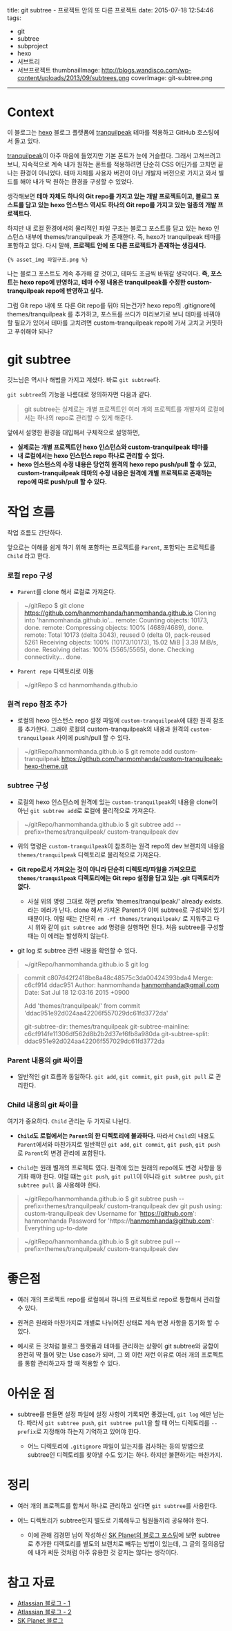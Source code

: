 title: git subtree - 프로젝트 안의 또 다른 프로젝트
date: 2015-07-18 12:54:46
tags:
  - git
  - subtree
  - subproject
  - hexo
  - 서브트리
  - 서브프로젝트
thumbnailImage: http://blogs.wandisco.com/wp-content/uploads/2013/09/subtrees.png
coverImage: git-subtree.png
---
# Context

이 블로그는 [hexo](https://hexo.io/) 블로그 플랫폼에 [tranquilpeak](https://github.com/LouisBarranqueiro/tranquilpeak-hexo-theme) 테마를 적용하고 GitHub 호스팅에서 돌고 있다.

[tranquilpeak](https://github.com/LouisBarranqueiro/tranquilpeak-hexo-theme)이 아주 마음에 들었지만 기본 폰트가 눈에 거슬렸다. 그래서 고쳐쓰려고 보니, 지속적으로 계속 내가 원하는 폰트를 적용하려면 단순히 CSS 어딘가를 고치면 끝나는 환경이 아니었다. 테마 자체를 사용자 버전이 아닌 개발자 버전으로 가지고 와서 빌드를 해야 내가 딱 원하는 환경을 구성할 수 있었다.

생각해보면 **테마 자체도 하나의 Git repo를 가지고 있는 개발 프로젝트이고, 블로그 포스트를 담고 있는 hexo 인스턴스 역시도 하나의 Git repo를 가지고 있는 일종의 개발 프로젝트다.**

하지만 내 로컬 환경에서의 물리적인 파일 구조는 블로그 포스트를 담고 있는 hexo 인스턴스 내부에 themes/tranquilpeak 가 존재한다. 즉, hexo가 tranquilpeak 테마를 포함하고 있다. 다시 말해, **프로젝트 안에 또 다른 프로젝트가 존재하는 생김새다.**

    {% asset_img 파일구조.png %}


나는 블로그 포스트도 계속 추가해 갈 것이고, 테마도 조금씩 바꿔갈 생각이다. **즉, 포스트는 hexo repo에 반영하고, 테마 수정 내용은 tranquilpeak를 수정한 custom-tranquilpeak repo에 반영하고 싶다.**

그럼 Git repo 내에 또 다른 Git repo를 둬야 되는건가?
hexo repo의 .gitignore에 themes/tranquilpeak 를 추가하고, 포스트를 쓰다가 미리보기로 보니 테마를 바꿔야 할 필요가 있어서 테마를 고치려면 custom-tranquilpeak repo에 가서 고치고 커밋하고 푸쉬해야 되나?


# git subtree

깃느님은 역시나 해법을 가지고 계셨다. 바로 `git subtree`다.

`git subtree`의 기능을 나름대로 정의하자면 다음과 같다.

> git subtree는 실제로는 개별 프로젝트인 여러 개의 프로젝트를 개발자의 로컬에서는 하나의 repo로 관리할 수 있게 해준다.

앞에서 설명한 환경을 대입해서 구체적으로 설명하면,

- **실제로는 개별 프로젝트인 hexo 인스턴스와 custom-tranquilpeak 테마를**
- **내 로컬에서는 hexo 인스턴스 repo 하나로 관리할 수 있다.**
- **hexo 인스턴스의 수정 내용은 당연히 원격의 hexo repo push/pull 할 수 있고, custom-tranquilpeak 테마의 수정 내용은 원격에 개별 프로젝트로 존재하는 repo에 따로 push/pull 할 수 있다.**


# 작업 흐름

작업 흐름도 간단하다.

앞으로는 이해를 쉽게 하기 위해 포함하는 프로젝트를 `Parent`, 포함되는 프로젝트를 `Child` 라고 한다.

### 로컬 repo 구성
- `Parent`를 clone 해서 로컬로 가져온다.

>~/gitRepo $ git clone https://github.com/hanmomhanda/hanmomhanda.github.io
Cloning into 'hanmomhanda.github.io'...
remote: Counting objects: 10173, done.
remote: Compressing objects: 100% (4689/4689), done.
remote: Total 10173 (delta 3043), reused 0 (delta 0), pack-reused 5261
Receiving objects: 100% (10173/10173), 15.02 MiB | 3.39 MiB/s, done.
Resolving deltas: 100% (5565/5565), done.
Checking connectivity... done.

- `Parent repo` 디렉토리로 이동

>~/gitRepo $ cd hanmomhanda.github.io

### 원격 repo 참조 추가

- 로컬의 hexo 인스턴스 repo 설정 파일에 `custom-tranquilpeak`에 대한 원격 참조를 추가한다.
    그래야 로컬의 custom-tranquilpeak의 내용과 원격의 `custom-tranquilpeak` 사이에 push/pull 할 수 있다.

>~/gitRepo/hanmomhanda.github.io $ git remote add custom-tranquilpeak https://github.com/hanmomhanda/custom-tranquilpeak-hexo-theme.git

### subtree 구성

- 로컬의 hexo 인스턴스에 원격에 있는 `custom-tranquilpeak`의 내용을 clone이 아닌 `git subtree add`로 로컬에 물리적으로 가져온다.

>~/gitRepo/hanmomhanda.github.io $ git subtree add --prefix=themes/tranquilpeak/ custom-tranquilpeak dev

- 위의 명령은 `custom-tranquilpeak`이 참조하는 원격 repo의 dev 브랜치의 내용을 `themes/tranquilpeak` 디렉토리로 물리적으로 가져온다.

- **Git repo로서 가져오는 것이 아니라 단순히 디렉토리/파일을 가져오므로 `themes/tranquilpeak` 디렉토리에는 Git repo 설정을 담고 있는 .git 디렉토리가 없다.**

    - 사실 위의 명령 그대로 하면 prefix 'themes/tranquilpeak/' already exists. 라는 에러가 난다. clone 해서 가져온 Parent가 이미 subtree로 구성되어 있기 때문이다. 이럴 때는 간단히 `rm -rf themes/tranquilpeak/` 로 지워주고 다시 위와 같이 `git subtree add` 명령을 실행하면 된다. 처음 subtree를 구성할 때는 이 에러는 발생하지 않는다.

- git log 로 subtree 관련 내용을 확인할 수 있다.

>~/gitRepo/hanmomhanda.github.io $ git log

>commit c807d42f2418be8a48c48575c3da00424393bda4
>Merge: c6cf914 ddac951
>Author: hanmomhanda <hanmomhanda@gmail.com>
>Date:   Sat Jul 18 12:03:16 2015 +0900
>
>    Add 'themes/tranquilpeak/' from commit 'ddac951e92d024aa42206f557029dc61fd3772da'
>
>    git-subtree-dir: themes/tranquilpeak
>    git-subtree-mainline: c6cf914fe11306df562d8b2b2d37ef6fb8a980da
>    git-subtree-split: ddac951e92d024aa42206f557029dc61fd3772da


### Parent 내용의 git 싸이클

- 일반적인 git 흐름과 동일하다. `git add`, `git commit`, `git push`, `git pull` 로 관리한다.

### Child 내용의 git 싸이클

여기가 중요하다. `Child` 관리는 두 가지로 나뉜다.

- **`Child`도 로컬에서는 `Parent`의 한 디렉토리에 불과하다.** 따라서 `Child`의 내용도 `Parent`에서와 마찬가지로 일반적인 `git add`, `git commit`, `git push`, `git push` 로 `Parent`의 변경 관리에 포함된다.

- `Child`는 원래 별개의 프로젝트 였다. 원격에 있는 원래의 repo에도 변경 사항을 동기화 해야 한다. 이럴 떄는 `git push`, `git pull`이 아니라 `git subtree push`, `git subtree pull` 을 사용해야 한다.

>~/gitRepo/hanmomhanda.github.io $ git subtree push --prefix=themes/tranquilpeak/ custom-tranquilpeak dev
git push using:  custom-tranquilpeak dev
Username for 'https://github.com': hanmomhanda
Password for 'https://hanmomhanda@github.com':
Everything up-to-date

>~/gitRepo/hanmomhanda.github.io $ git subtree pull --prefix=themes/tranquilpeak/ custom-tranquilpeak dev


# 좋은점

- 여러 개의 프로젝트 repo를 로컬에서 하나의 프로젝트로 repo로 통합해서 관리할 수 있다.

- 원격은 원래와 마찬가지로 개별로 나뉘어진 상태로 계속 변경 사항을 동기화 할 수 있다.

- 예시로 든 것처럼 블로그 플랫폼과 테마를 관리하는 상황이 git subtree와 궁합이 완전히 딱 들어 맞는 Use case가 되며, 그 외 이런 저런 이유로 여러 개의 프로젝트를 통합 관리하고자 할 때 적용할 수 있다.


# 아쉬운 점

- subtree를 만들면 설정 파일에 설정 사항이 기록되면 좋겠는데, `git log` 에만 남는다. 따라서 `git subtree push`, `git subtree pull`을 할 때 어느 디렉토리를 `--prefix`로 지정해야 하는지 기억하고 있어야 한다.

    - 어느 디렉토리에 `.gitignore` 파일이 있는지를 검사하는 등의 방법으로 subtree인 디렉토리를 찾아낼 수도 있기는 하다. 하지만 불편하기는 마찬가지.


# 정리

- 여러 개의 프로젝트를 합쳐서 하나로 관리하고 싶다면 `git subtree`를 사용한다.

- 어느 디렉토리가 subtree인지 별도로 기록해두고 팀원들끼리 공유해야 한다.

    - 이에 관해 김경민 님이 작성하신 [SK Planet의 블로그 포스팅](http://readme.skplanet.com/?p=8542)에 보면 subtree로 추가한 디렉토리를 별도의 브랜치로 빼두는 방법이 있는데, 그 글의 질의응답에 내가 써둔 것처럼 아주 유용한 것 같지는 않다는 생각이다.


# 참고 자료

- [Atlassian 블로그 - 1](https://developer.atlassian.com/blog/2015/05/the-power-of-git-subtree/)
- [Atlassian 블로그 - 2](http://blogs.atlassian.com/2013/05/alternatives-to-git-submodule-git-subtree/)
- [SK Planet 블로그](http://readme.skplanet.com/?p=8542)